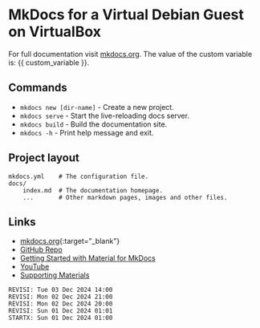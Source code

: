 # MkDocs for a Virtual Debian Guest on VirtualBox

For full documentation visit [mkdocs.org](https://www.mkdocs.org).
The value of the custom variable is: {{ custom_variable }}.

## Commands

* `mkdocs new [dir-name]` - Create a new project.
* `mkdocs serve` - Start the live-reloading docs server.
* `mkdocs build` - Build the documentation site.
* `mkdocs -h` - Print help message and exit.

## Project layout

    mkdocs.yml    # The configuration file.
    docs/
        index.md  # The documentation homepage.
        ...       # Other markdown pages, images and other files.

## Links

* [mkdocs.org](https://www.mkdocs.org){:target="_blank"}
* [GitHub Repo](https://github.com/vrtass/tester)
* [Getting Started with Material for MkDocs](https://jameswillett.dev/getting-started-with-material-for-mkdocs/)
* [YouTube](https://youtu.be/xlABhbnNrfI)
* [Supporting Materials](https://github.com/james-willett/material-mkdocs-youtube-2024)

```
REVISI: Tue 03 Dec 2024 14:00
REVISI: Mon 02 Dec 2024 21:00
REVISI: Mon 02 Dec 2024 20:00
REVISI: Sun 01 Dec 2024 01:01
STARTX: Sun 01 Dec 2024 01:00
```
